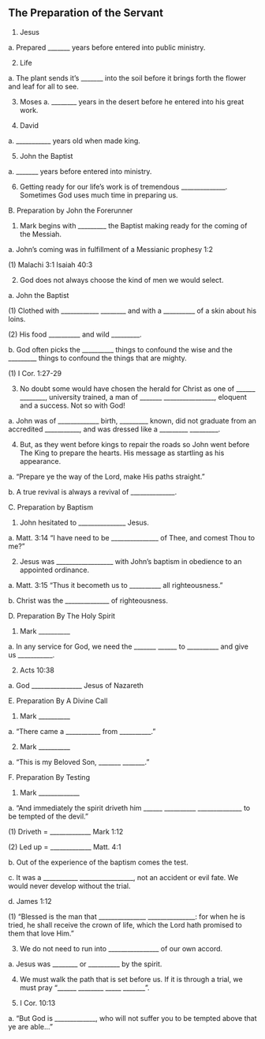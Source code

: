 ## The Preparation of the Servant

1.	Jesus

a.	 Prepared _______ years before entered into
public ministry.

2.	Life

a.	The plant sends it’s _______ into the soil before
it brings forth the flower and leaf for all to see.

3.	Moses
a.	________ years in the desert before he entered
into his great work.

4.	David

a.	___________ years old when made king.

5.	John the Baptist

a.	_______ years before entered into ministry.

6.	Getting ready for our life’s work is of tremendous
______________.  Sometimes God uses much time
in preparing us.

B.	Preparation by John the Forerunner

1.	Mark begins with _________ the Baptist making ready
for the coming of the Messiah.

a.	 John’s coming was in fulfillment of a Messianic
prophesy 1:2

(1)	Malachi 3:1   Isaiah 40:3

2.	God does not always choose the kind of men we would
select.

a.	John the Baptist

(1)	Clothed with ____________  ________
and with a __________ of a skin about his
loins.

(2)	His food __________ and wild _________.

b.	God often picks the __________ things to confound 	the wise and the _________ things to confound the  things that are mighty.

(1)	I Cor. 1:27-29

3.	No doubt some would have chosen the herald for Christ
as one of ______  ________, university trained, a man
of _______  ________________, eloquent and a success.
Not so with God!

a.	John was of _____________ birth, _________ 	known, did not graduate from an accredited  ___________, and was dressed like a 	_________  _________.

4.	But, as they went before kings to repair the roads so John
went before The King to prepare the hearts.  His message
as startling as his appearance.

a.	“Prepare ye the way of the Lord, make His paths
straight.”

b.	A true revival is always a revival of ______________.

C.	Preparation by Baptism

1.	John hesitated to _______________ Jesus.

a.	Matt. 3:14  “I have need to be _______________
of Thee, and comest Thou to me?”

2.	Jesus was __________________ with John’s baptism in
obedience to an appointed ordinance.

a.	Matt. 3:15  “Thus it becometh us to __________
all righteousness.”

b.	Christ was the ______________ of righteousness.

D.	Preparation By The Holy Spirit

1.	Mark __________

a.	In any service for God, we need the _______  ______
to __________ and give us ___________.

2.	Acts 10:38


a.	God ________________ Jesus of Nazareth

E.	Preparation By A Divine Call

1.	Mark __________

a.	“There came a ___________ from __________.”

2.	Mark __________

a.	“This is my Beloved Son, _______  _______.”

F.	Preparation By Testing

1.	Mark _____________

a.	“And immediately the spirit driveth him ______
__________    ______________ to be tempted
of the devil.”

(1)	Driveth = _____________ Mark 1:12

(2)	Led up = _____________ Matt. 4:1

b.	Out of the experience of the baptism comes the test.

c.	It was a ___________ _________________,
not an accident or evil fate.  We would never develop
without the trial.

d.	James 1:12

(1)	“Blessed is the man that _______________
_______________:  for when he is tried, he
shall receive the crown of life, which the Lord
hath promised to them that love Him.”

3.	We do not need to run into ________________ of our
own accord.  

a.	Jesus was ________ or __________ by the spirit.

4.	We must walk the path that is set before us.  If it is through
a trial, we must pray “______  ________  _____  _______”.

5.	I Cor. 10:13

a.	“But God is _____________, who will not suffer you
to be tempted above that ye are able...”
